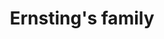 ---
title: "Ernsting's family"
url: /muenchen/ernstings-family-albert-rosshaupter-strasse/
shop: Kleidung
---